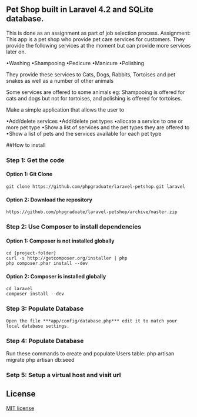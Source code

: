 ## Pet Shop built in Laravel 4.2 and SQLite database.

This is done as an assignment as part of job selection process.
Assignment:
This app is a pet shop who provide pet care services for customers. 
They provide the following services at the moment but can provide more services later on. 

•Washing
•Shampooing
•Pedicure
•Manicure
•Polishing

They provide these services to Cats, Dogs, Rabbits, Tortoises and pet snakes as well as a number of other animals

Some services are offered to some animals eg: Shampooing is offered for cats and dogs but not for tortoises, and polishing is offered for tortoises.

Make a simple application that allows the user to 

•Add/delete services
•Add/delete pet types
•allocate a service to one or more pet type
•Show a list of services and the pet types they are offered to
•Show a list of pets and the services available for each pet type

##How to install
### Step 1: Get the code
#### Option 1: Git Clone

	git clone https://github.com/phpgraduate/laravel-petshop.git laravel

#### Option 2: Download the repository

	https://github.com/phpgraduate/laravel-petshop/archive/master.zip

### Step 2: Use Composer to install dependencies
#### Option 1: Composer is not installed globally

    cd {project-folder}
	curl -s http://getcomposer.org/installer | php
	php composer.phar install --dev
#### Option 2: Composer is installed globally

    cd laravel
	composer install --dev

### Step 3: Populate Database
	Open the file ***app/config/database.php*** edit it to match your local database settings.
	
### Step 4: Populate Database
Run these commands to create and populate Users table:
	php artisan migrate
	php artisan db:seed
	
### Setp 5: Setup a virtual host and visit url
	
## License

[MIT license](http://opensource.org/licenses/MIT)
